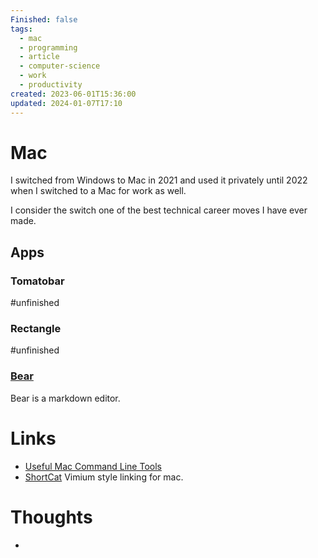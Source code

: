```yaml
---
Finished: false
tags:
  - mac
  - programming
  - article
  - computer-science
  - work
  - productivity
created: 2023-06-01T15:36:00
updated: 2024-01-07T17:10
---
```


# Mac
I switched from Windows to Mac in 2021 and used it privately until 2022 when I switched to a Mac for work as well. 

I consider the switch one of the best technical career moves I have ever made. 




## Apps

### Tomatobar

#unfinished 

### Rectangle
#unfinished 

### [Bear](https://bear.app/)
Bear is a markdown editor. 


# Links
- [Useful Mac Command Line Tools](https://saurabhs.org/advanced-macos-commands)
- [ShortCat](https://shortcat.app/download) Vimium style linking for mac.

# Thoughts 
- 


 